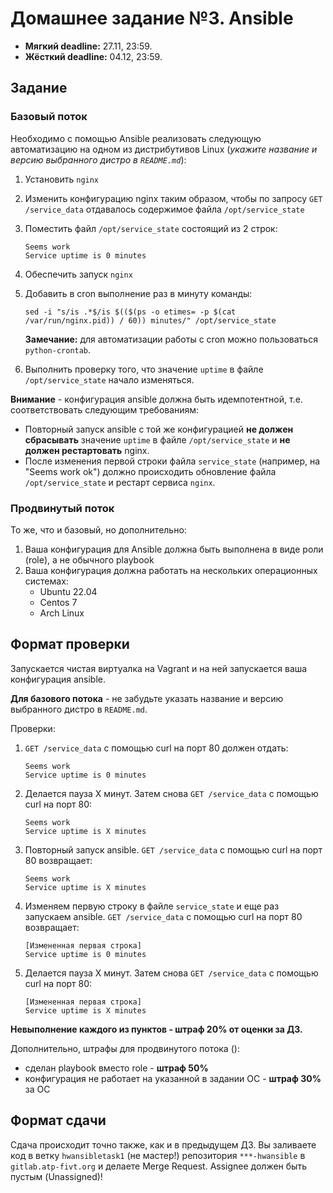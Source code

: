 # Домашнее задание №3. Ansible

* **Мягкий deadline:** 27.11, 23:59.
* **Жёсткий deadline:** 04.12, 23:59.

## Задание

### Базовый поток

Необходимо с помощью Ansible реализовать следующую автоматизацию на одном из дистрибутивов Linux (*укажите название и версию выбранного дистро в `README.md`*):
1. Установить `nginx`
2. Изменить конфигурацию nginx таким образом, чтобы по запросу `GET /service_data` отдавалось содержимое файла `/opt/service_state`
3. Поместить файл `/opt/service_state` состоящий из 2 строк:
    ```
    Seems work
    Service uptime is 0 minutes
    ```
4. Обеспечить запуск `nginx`
5. Добавить в cron выполнение раз в минуту команды:
   ```
   sed -i "s/is .*$/is $(($(ps -o etimes= -p $(cat /var/run/nginx.pid)) / 60)) minutes/" /opt/service_state
   ```

   **Замечание:** для автоматизации работы с cron можно пользоваться `python-crontab`.

6. Выполнить проверку того, что значение `uptime` в файле `/opt/service_state` начало изменяться.

**Внимание** - конфигурация ansible должна быть идемпотентной, т.е. соответствовать следующим требованиям:

- Повторный запуск ansible с той же конфигурацией **не должен сбрасывать** значение `uptime` в файле `/opt/service_state` и **не должен рестартовать** nginx.
- После изменения первой строки файла `service_state` (например, на "Seems work ok") должно происходить обновление файла `/opt/service_state` и рестарт сервиса `nginx`.

### Продвинутый поток

То же, что и базовый, но дополнительно:
1. Ваша конфигурация для Ansible должна быть выполнена в виде роли (role), а не обычного playbook
2. Ваша конфигурация должна работать на нескольких операционных системах:
   - Ubuntu 22.04
   - Centos 7
   - Arch Linux

## Формат проверки

Запускается чистая виртуалка на Vagrant и на ней запускается ваша конфигурация ansible.

**Для базового потока** - не забудьте указать название и версию выбранного дистро в `README.md`.

Проверки:
1. `GET /service_data` с помощью curl на порт 80 должен отдать:
    ```
    Seems work
    Service uptime is 0 minutes
    ```
2. Делается пауза X минут. Затем снова `GET /service_data` с помощью curl на порт 80:
    ```
   Seems work
   Service uptime is Х minutes
   ```
3. Повторный запуск ansible. `GET /service_data` с помощью curl на порт 80 возвращает:
    ```
   Seems work
   Service uptime is Х minutes
   ```
4. Изменяем первую строку в файле `service_state` и еще раз запускаем ansible. 
`GET /service_data` с помощью curl на порт 80 возвращает:
    ```
    [Измененная первая строка]
    Service uptime is 0 minutes
    ```
5. Делается пауза X минут. Затем снова `GET /service_data` с помощью curl на порт 80:
    ```
   [Измененная первая строка]
    Service uptime is Х minutes
   ```

**Невыполнение каждого из пунктов - штраф 20% от оценки за ДЗ.**

Дополнительно, штрафы для продвинутого потока ():
- сделан playbook вместо role - **штраф 50%**
- конфигурация не работает на указанной в задании ОС - **штраф 30%** за ОС 

## Формат сдачи

Сдача происходит точно также, как и в предыдущем ДЗ. Вы заливаете код в ветку `hwansibletask1` (не мастер!) репозитория `***-hwansible` в `gitlab.atp-fivt.org` и делаете Merge Request.
Assignee должен быть пустым (Unassigned)!

